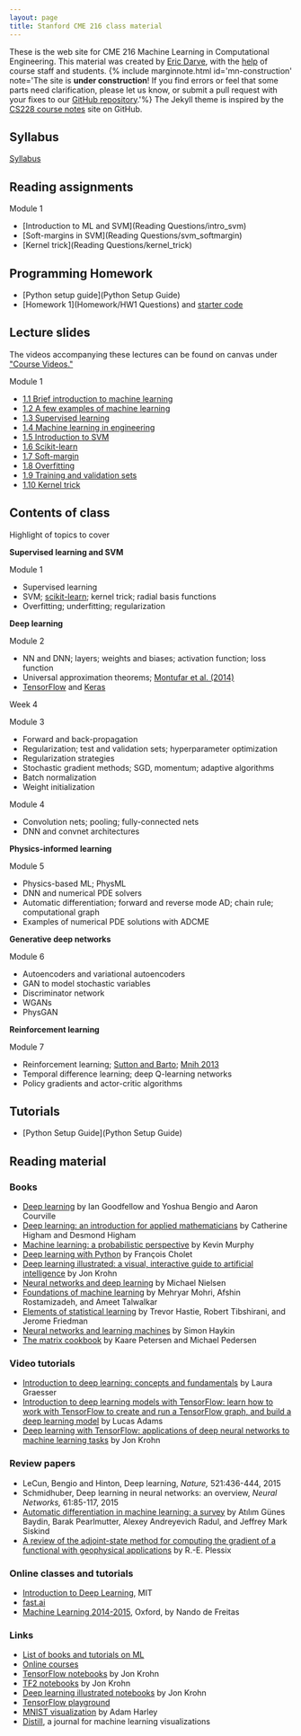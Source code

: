 ```yaml
---
layout: page
title: Stanford CME 216 class material
---
```


These is the web site for CME 216 Machine Learning in Computational Engineering. This material was created by [Eric Darve](https://me.stanford.edu/people/eric-darve), with the [help](https://github.com/EricDarve/cme216-spring-2020/commits/master) of course staff and students.
{% include marginnote.html id='mn-construction' note='The site is **under construction**! If you find errors or feel that some parts need clarification, please let us know, or submit a pull request with your fixes to our [GitHub repository](https://github.com/EricDarve/cme216-spring-2020).'%} The Jekyll theme is inspired by the [CS228 course notes](https://github.com/ermongroup/cs228-notes) site on GitHub.

## Syllabus

[Syllabus](syllabus)

## Reading assignments

Module 1

- [Introduction to ML and SVM](Reading Questions/intro_svm)
- [Soft-margins in SVM](Reading Questions/svm_softmargin)
- [Kernel trick](Reading Questions/kernel_trick)

## Programming Homework

- [Python setup guide](Python Setup Guide)
- [Homework 1](Homework/HW1 Questions) and [starter code](Homework/hw1_starter_code.zip)

## Lecture slides

The videos accompanying these lectures can be found on canvas under ["Course Videos."](https://canvas.stanford.edu/courses/118944/external_tools/3367)

Module 1

- [1.1 Brief introduction to machine learning](Slides/ML_introduction/brief_intro)
- [1.2 A few examples of machine learning](Slides/ML_introduction/examples_ML)
- [1.3 Supervised learning](Slides/ML_introduction/supervised_learning)
- [1.4 Machine learning in engineering](Slides/ML_introduction/ml_in_engineering)
- [1.5 Introduction to SVM](Slides/SVM_introduction/)
- [1.6 Scikit-learn](Slides/scikitlearn/scikit)
- [1.7 Soft-margin](Slides/scikitlearn/softmargin)
- [1.8 Overfitting](Slides/scikitlearn/overfitting)
- [1.9 Training and validation sets](Slides/scikitlearn/training_validation)
- [1.10 Kernel trick](Slides/scikitlearn/kernel_trick)

## Contents of class

Highlight of topics to cover

**Supervised learning and SVM**

Module 1

- Supervised learning
- SVM; [scikit-learn](https://scikit-learn.org/stable/); kernel trick; radial basis functions
- Overfitting; underfitting; regularization

**Deep learning**

Module 2

- NN and DNN; layers; weights and biases; activation function; loss function
- Universal approximation theorems; [Montufar et al. (2014)](http://papers.nips.cc/paper/5422-on-the-number-of-linear-regions-of-deep-neural-networks.pdf)
- [TensorFlow](https://www.tensorflow.org/learn) and [Keras](https://www.tensorflow.org/guide/keras)

Week 4

Module 3

- Forward and back-propagation
- Regularization; test and validation sets; hyperparameter optimization
- Regularization strategies
- Stochastic gradient methods; SGD, momentum; adaptive algorithms
- Batch normalization
- Weight initialization

Module 4

- Convolution nets; pooling; fully-connected nets
- DNN and convnet architectures

**Physics-informed learning**

Module 5

- Physics-based ML; PhysML
- DNN and numerical PDE solvers
- Automatic differentiation; forward and reverse mode AD; chain rule; computational graph
- Examples of numerical PDE solutions with ADCME

**Generative deep networks**

Module 6

- Autoencoders and variational autoencoders
- GAN to model stochastic variables
- Discriminator network
- WGANs
- PhysGAN

**Reinforcement learning**

Module 7

- Reinforcement learning; [Sutton and Barto](http://incompleteideas.net/book/the-book.html); [Mnih 2013](https://arxiv.org/abs/1312.5602)
- Temporal difference learning; deep Q-learning networks
- Policy gradients and actor-critic algorithms

## Tutorials
 - [Python Setup Guide](Python Setup Guide)

## Reading material

###  Books

- [Deep learning](http://www.deeplearningbook.org/) by Ian Goodfellow and Yoshua Bengio and Aaron Courville
- [Deep learning: an introduction for applied mathematicians](https://epubs.siam.org/doi/pdf/10.1137/18M1165748) by Catherine Higham and Desmond Higham
- [Machine learning: a probabilistic perspective]() by Kevin Murphy
- [Deep learning with Python](https://searchworks.stanford.edu/view/13216992) by Fran&#231;ois Cholet
- [Deep learning illustrated: a visual, interactive guide to artificial intelligence](https://searchworks.stanford.edu/view/13463749) by Jon Krohn
- [Neural networks and deep learning](http://neuralnetworksanddeeplearning.com/) by Michael Nielsen
- [Foundations of machine learning](https://cs.nyu.edu/~mohri/mlbook/) by Mehryar Mohri, Afshin Rostamizadeh, and Ameet Talwalkar
- [Elements of statistical learning](https://searchworks.stanford.edu/view/12458005) by Trevor Hastie, Robert Tibshirani, and Jerome Friedman
- [Neural networks and learning machines](https://searchworks.stanford.edu/view/8631715) by Simon Haykin
- [The matrix cookbook](https://www.math.uwaterloo.ca/~hwolkowi/matrixcookbook.pdf) by Kaare Petersen and Michael Pedersen

### Video tutorials

- [Introduction to deep learning: concepts and fundamentals](https://searchworks.stanford.edu/view/13216564) by Laura Graesser
- [Introduction to deep learning models with TensorFlow: learn how to work with TensorFlow to create and run a TensorFlow graph, and build a deep learning model](https://searchworks.stanford.edu/view/13214579) by Lucas Adams
- [Deep learning with TensorFlow: applications of deep neural networks to machine learning tasks](https://searchworks.stanford.edu/view/13215423) by Jon Krohn

### Review papers

- LeCun, Bengio and Hinton, Deep learning, _Nature,_ 521:436-444, 2015
- Schmidhuber, Deep learning in neural networks: an overview, _Neural Networks,_ 61:85-117, 2015
- [Automatic differentiation in machine learning: a survey](https://arxiv.org/pdf/1502.05767.pdf) by At&#305;l&#305;m G&uuml;nes Baydin, Barak Pearlmutter, Alexey Andreyevich Radul, and Jeffrey Mark Siskind
- [A review of the adjoint-state method for computing the gradient of a functional with geophysical applications](https://academic.oup.com/gji/article/167/2/495/559970) by R.-E. Plessix

### Online classes and tutorials

- [Introduction to Deep Learning](http://introtodeeplearning.com/), MIT
- [fast.ai](https://course.fast.ai/)
- [Machine Learning 2014-2015](https://www.cs.ox.ac.uk/people/nando.defreitas/machinelearning/), Oxford, by Nando de Freitas

### Links

- [List of books and tutorials on ML](https://github.com/josephmisiti/awesome-machine-learning/blob/master/books.md)
- [Online courses](https://github.com/josephmisiti/awesome-machine-learning/blob/master/courses.md)
- [TensorFlow notebooks](https://github.com/the-deep-learners/TensorFlow-LiveLessons) by Jon Krohn
- [TF2 notebooks](https://github.com/jonkrohn/tf2) by Jon Krohn
- [Deep learning illustrated notebooks](https://github.com/the-deep-learners/deep-learning-illustrated) by Jon Krohn
- [TensorFlow playground](http://playground.tensorflow.org/)
- [MNIST visualization](https://www.cs.ryerson.ca/~aharley/vis/conv/) by Adam Harley
- [Distill](https://distill.pub/), a journal for machine learning visualizations